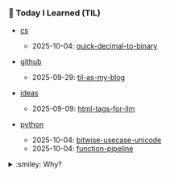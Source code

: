 ### :battery: Today I Learned (TIL)

<!-- TIL_START -->

- [cs](topics/cs/)
  - 2025-10-04: [quick-decimal-to-binary](topics/cs/quick-decimal-to-binary.md)

- [github](topics/github/)
  - 2025-09-29: [til-as-my-blog](topics/github/til-as-my-blog.md)

- [ideas](topics/ideas/)
  - 2025-09-09: [html-tags-for-llm](topics/ideas/html-tags-for-llm.md)

- [python](topics/python/)
  - 2025-10-04: [bitwise-usecase-unicode](topics/python/bitwise-usecase-unicode.md)
  - 2025-10-04: [function-pipeline](topics/python/function-pipeline.md)

<!-- TIL_END -->


<details>
<summary>:smiley: Why?</summary>

Better late than never! It's a pity I didn't start doing this earlier; I would have added many notes. So, it's like a diary to track my progress in programming, studying new things, ideas and to structure my life. It helps me. I borrowed the idea from [simonw/til](https://github.com/simonw/til), who was inspired by [jbranchaud/til](https://github.com/jbranchaud/til) - TIL an excellent note-taking format for developers.

</details>